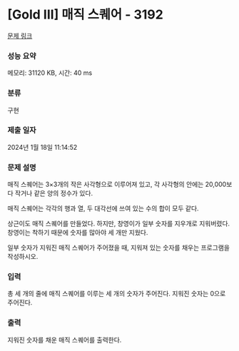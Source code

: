 # [Gold III] 매직 스퀘어 - 3192 

[문제 링크](https://www.acmicpc.net/problem/3192) 

### 성능 요약

메모리: 31120 KB, 시간: 40 ms

### 분류

구현

### 제출 일자

2024년 1월 18일 11:14:52

### 문제 설명

<p>매직 스퀘어는 3×3개의 작은 사각형으로 이루어져 있고, 각 사각형의 안에는 20,000보다 작거나 같은 양의 정수가 있다.</p>

<p>매직 스퀘어는 각각의 행과 열, 두 대각선에 쓰여 있는 수의 합이 모두 같다.</p>

<p>상근이도 매직 스퀘어를 만들었다. 하지만, 창영이가 일부 숫자를 지우개로 지워버렸다. 창영이는 착하기 때문에 숫자를 많아야 세 개만 지웠다.</p>

<p>일부 숫자가 지워진 매직 스퀘어가 주어졌을 때, 지워져 있는 숫자를 채우는 프로그램을 작성하시오.</p>

### 입력 

 <p>총 세 개의 줄에 매직 스퀘어를 이루는 세 개의 숫자가 주어진다. 지워진 숫자는 0으로 주어진다.</p>

### 출력 

 <p>지워진 숫자를 채운 매직 스퀘어를 출력한다.</p>

